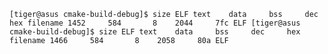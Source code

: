 `
[tiger@asus cmake-build-debug]$ size ELF
        text    data     bss     dec     hex filename
1452     584       8    2044     7fc ELF
[tiger@asus cmake-build-debug]$ size ELF
        text    data     bss     dec     hex filename
1466     584       8    2058     80a ELF
`